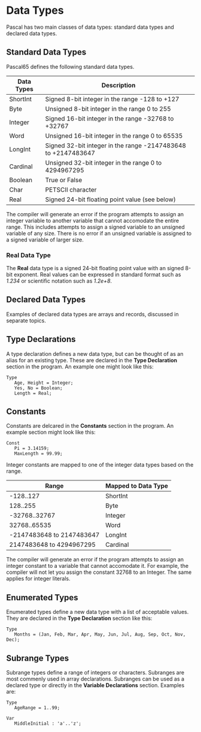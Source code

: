# Data Types

Pascal has two main classes of data types: standard data types and declared data types.

## Standard Data Types

Pascal65 defines the following standard data types.

| Data Types | Description                                                   |
| ---------- | ------------------------------------------------------------- |
| ShortInt   | Signed 8-bit integer in the range -128 to +127                |
| Byte       | Unsigned 8-bit integer in the range 0 to 255                  |
| Integer    | Signed 16-bit integer in the range -32768 to +32767           |
| Word       | Unsigned 16-bit integer in the range 0 to 65535               |
| LongInt    | Signed 32-bit integer in the range -2147483648 to +2147483647 |
| Cardinal   | Unsigned 32-bit integer in the range 0 to 4294967295          |
| Boolean    | True or False                                                 |
| Char       | PETSCII character                                             |
| Real       | Signed 24-bit floating point value (see below)                |

The compiler will generate an error if the program attempts to assign an integer variable
to another variable that cannot accomodate the entire range.  This includes attempts to
assign a signed variable to an unsigned variable of any size.  There is no error if an
unsigned variable is assigned to a signed variable of larger size.

### Real Data Type

The **Real** data type is a signed 24-bit floating point value with an signed 8-bit exponent.
Real values can be expressed in standard format such as *1.234* or scientific notation such as
*1.2e+8*.

## Declared Data Types

Examples of declared data types are arrays and records, discussed in separate topics.

## Type Declarations

A type declaration defines a new data type, but can be thought of as an alias for an existing
type.  These are declared in the **Type Declaration** section in the program.  An example one
might look like this:

```
Type
   Age, Height = Integer;
   Yes, No = Boolean;
   Length = Real;
```

## Constants

Constants are delcared in the **Constants** section in the program.  An example section might
look like this:

```
Const
   Pi = 3.14159;
   MaxLength = 99.99;
```

Integer constants are mapped to one of the integer data types based on the range.

| Range                     | Mapped to Data Type |
| ------------------------- | ------------------- |
| -128..127                 | ShortInt            |
| 128..255                  | Byte                |
| -32768..32767             | Integer             |
| 32768..65535              | Word                |
| -2147483648 to 2147483647 | LongInt             |
| 2147483648 to 4294967295  | Cardinal            |

The compiler will generate an error if the program attempts to assign an integer constant
to a variable that cannot accomodate it.  For example, the compiler will not let you assign
the constant 32768 to an Integer.  The same applies for integer literals.

## Enumerated Types

Enumerated types define a new data type with a list of acceptable values.  They are declared
in the **Type Declaration** section like this:

```
Type
   Months = (Jan, Feb, Mar, Apr, May, Jun, Jul, Aug, Sep, Oct, Nov, Dec);
```

## Subrange Types

Subrange types define a range of integers or characters.  Subranges are most commenly used in
array declarations.  Subranges can be used as a declared type or directly in the 
**Variable Declarations** section.  Examples are:

```
Type
   AgeRange = 1..99;

Var
   MiddleInitial : 'a'..'z';
```
